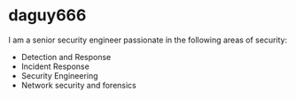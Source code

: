 # daguy666

I am a senior security engineer passionate in the following areas of security:

- Detection and Response 
- Incident Response
- Security Engineering
- Network security and forensics

<img src="http://canarytokens.com/about/tags/etf8ofkm9owfm7ur8gcnqfkhg/contact.php" width="1" height="1"/>
